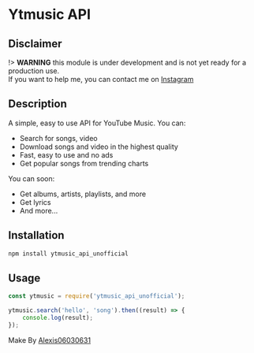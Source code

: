 # Ytmusic API

## Disclaimer

!> **WARNING** this module is under development and is not yet ready for a production use.<br/>If you want to help me, you can contact me on [Instagram](https://www.instagram.com/leko_system/)

## Description

A simple, easy to use API for YouTube Music.
You can:
- Search for songs, video
- Download songs and video in the highest quality
- Fast, easy to use and no ads
- Get popular songs from trending charts

You can soon:
- Get albums, artists, playlists, and more
- Get lyrics
- And more...


## Installation

```bash
npm install ytmusic_api_unofficial
```


## Usage

```javascript
const ytmusic = require('ytmusic_api_unofficial');

ytmusic.search('hello', 'song').then((result) => {
    console.log(result);
});
```

Make By [Alexis06030631](https://www.instagram.com/leko_system/)
